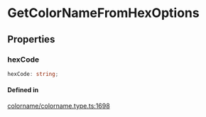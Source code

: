 # GetColorNameFromHexOptions

## Properties

### hexCode

```ts
hexCode: string;
```

#### Defined in

[colorname/colorname.type.ts:1698](https://github.com/Sillybit-io/colorhacks/blob/9a1a410a2ab3d0d5aa1082a1583a18ba63dd35e8/src/features/colorname/colorname.type.ts#L1698)
